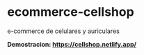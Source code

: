 # ecommerce-cellshop

e-commerce de celulares y auriculares

<strong>Demostracion: https://cellshop.netlify.app/ </strong>
